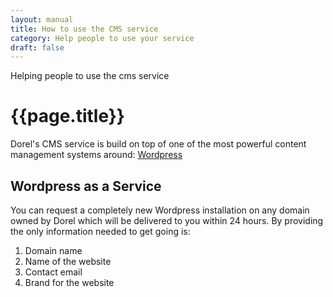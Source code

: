 ```yaml
---
layout: manual
title: How to use the CMS service
category: Help people to use your service
draft: false
---
```


Helping people to use the cms service

# {{page.title}}

Dorel's CMS service is build on top of one of the most powerful content management systems around: [Wordpress](https://en.wikipedia.org/wiki/WordPress)

## Wordpress as a Service

You can request a completely new Wordpress installation on any domain owned by Dorel which will be delivered to you within 24 hours. By providing the only information needed to get going is:

1. Domain name
2. Name of the website
3. Contact email
4. Brand for the website